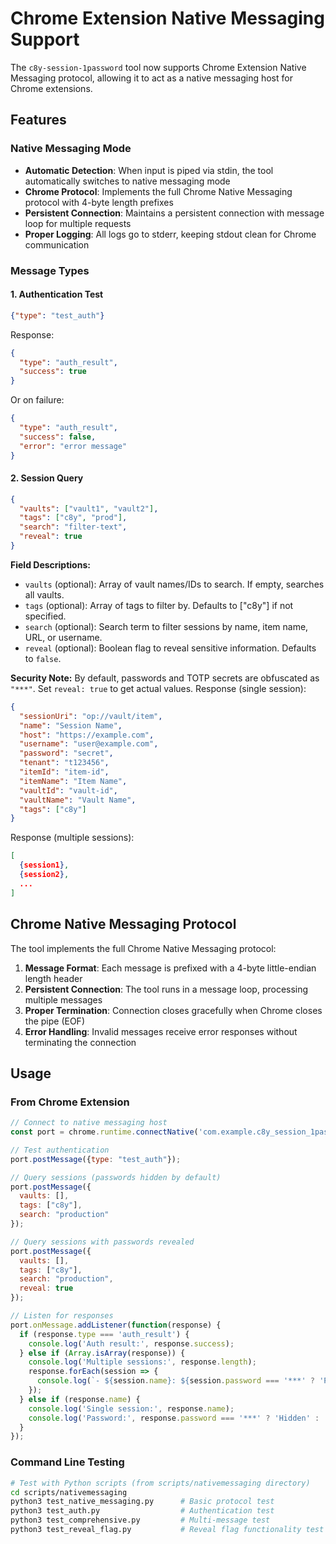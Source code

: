 # Chrome Extension Native Messaging Support

The `c8y-session-1password` tool now supports Chrome Extension Native Messaging protocol, allowing it to act as a native messaging host for Chrome extensions.

## Features

### Native Messaging Mode
- **Automatic Detection**: When input is piped via stdin, the tool automatically switches to native messaging mode
- **Chrome Protocol**: Implements the full Chrome Native Messaging protocol with 4-byte length prefixes
- **Persistent Connection**: Maintains a persistent connection with message loop for multiple requests
- **Proper Logging**: All logs go to stderr, keeping stdout clean for Chrome communication

### Message Types

#### 1. Authentication Test
```json
{"type": "test_auth"}
```
Response:
```json
{
  "type": "auth_result",
  "success": true
}
```
Or on failure:
```json
{
  "type": "auth_result", 
  "success": false,
  "error": "error message"
}
```

#### 2. Session Query
```json
{
  "vaults": ["vault1", "vault2"],
  "tags": ["c8y", "prod"],
  "search": "filter-text",
  "reveal": true
}
```

**Field Descriptions:**
- `vaults` (optional): Array of vault names/IDs to search. If empty, searches all vaults.
- `tags` (optional): Array of tags to filter by. Defaults to ["c8y"] if not specified.
- `search` (optional): Search term to filter sessions by name, item name, URL, or username.
- `reveal` (optional): Boolean flag to reveal sensitive information. Defaults to `false`.

**Security Note:** By default, passwords and TOTP secrets are obfuscated as `"***"`. Set `reveal: true` to get actual values.
Response (single session):
```json
{
  "sessionUri": "op://vault/item",
  "name": "Session Name",
  "host": "https://example.com",
  "username": "user@example.com",
  "password": "secret",
  "tenant": "t123456",
  "itemId": "item-id",
  "itemName": "Item Name",
  "vaultId": "vault-id", 
  "vaultName": "Vault Name",
  "tags": ["c8y"]
}
```

Response (multiple sessions):
```json
[
  {session1},
  {session2},
  ...
]
```

## Chrome Native Messaging Protocol

The tool implements the full Chrome Native Messaging protocol:

1. **Message Format**: Each message is prefixed with a 4-byte little-endian length header
2. **Persistent Connection**: The tool runs in a message loop, processing multiple messages
3. **Proper Termination**: Connection closes gracefully when Chrome closes the pipe (EOF)
4. **Error Handling**: Invalid messages receive error responses without terminating the connection

## Usage

### From Chrome Extension
```javascript
// Connect to native messaging host
const port = chrome.runtime.connectNative('com.example.c8y_session_1password');

// Test authentication
port.postMessage({type: "test_auth"});

// Query sessions (passwords hidden by default)
port.postMessage({
  vaults: [],
  tags: ["c8y"],
  search: "production"
});

// Query sessions with passwords revealed
port.postMessage({
  vaults: [],
  tags: ["c8y"],
  search: "production",
  reveal: true
});

// Listen for responses
port.onMessage.addListener(function(response) {
  if (response.type === 'auth_result') {
    console.log('Auth result:', response.success);
  } else if (Array.isArray(response)) {
    console.log('Multiple sessions:', response.length);
    response.forEach(session => {
      console.log(`- ${session.name}: ${session.password === '***' ? 'Password hidden' : 'Password revealed'}`);
    });
  } else if (response.name) {
    console.log('Single session:', response.name);
    console.log('Password:', response.password === '***' ? 'Hidden' : 'Revealed');
  }
});
```

### Command Line Testing
```bash
# Test with Python scripts (from scripts/nativemessaging directory)
cd scripts/nativemessaging
python3 test_native_messaging.py      # Basic protocol test
python3 test_auth.py                  # Authentication test
python3 test_comprehensive.py         # Multi-message test
python3 test_reveal_flag.py           # Reveal flag functionality test
```

